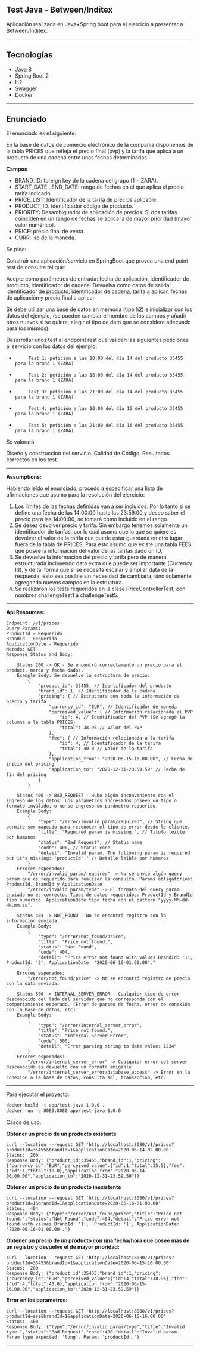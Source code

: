 ## Test Java - Between/Inditex

Aplicación realizada en Java+Spring boot para el ejercicio a presentar a Between/Inditex.

---
## Tecnologías

- Java 8
- Spring Boot 2
- H2
- Swagger
- Docker
---
## Enunciado

El enunciado es el siguiente: 

En la base de datos de comercio electrónico de la compañía disponemos de la tabla PRICES que refleja el precio final (pvp) y la tarifa que aplica a un producto de una cadena entre unas fechas determinadas.

**Campos**
- BRAND_ID: foreign key de la cadena del grupo (1 = ZARA).
- START_DATE , END_DATE: rango de fechas en el que aplica el precio tarifa indicado.
- PRICE_LIST: Identificador de la tarifa de precios aplicable.
- PRODUCT_ID: Identificador código de producto.
- PRIORITY: Desambiguador de aplicación de precios. Si dos tarifas coinciden en un rango de fechas se aplica la de mayor prioridad (mayor valor numérico).
- PRICE: precio final de venta.
- CURR: iso de la moneda.

Se pide:

Construir una aplicación/servicio en SpringBoot que provea una end point rest de consulta  tal que:

Acepte como parámetros de entrada: fecha de aplicación, identificador de producto, identificador de cadena.
Devuelva como datos de salida: identificador de producto, identificador de cadena, tarifa a aplicar, fechas de aplicación y precio final a aplicar.

Se debe utilizar una base de datos en memoria (tipo h2) e inicializar con los datos del ejemplo, (se pueden cambiar el nombre de los campos y añadir otros nuevos si se quiere, elegir el tipo de dato que se considere adecuado para los mismos).

Desarrollar unos test al endpoint rest que  validen las siguientes peticiones al servicio con los datos del ejemplo:

-          Test 1: petición a las 10:00 del día 14 del producto 35455   para la brand 1 (ZARA)
-          Test 2: petición a las 16:00 del día 14 del producto 35455   para la brand 1 (ZARA)
-          Test 3: petición a las 21:00 del día 14 del producto 35455   para la brand 1 (ZARA)
-          Test 4: petición a las 10:00 del día 15 del producto 35455   para la brand 1 (ZARA)
-          Test 5: petición a las 21:00 del día 16 del producto 35455   para la brand 1 (ZARA)


Se valorará:

Diseño y construcción del servicio.
Calidad de Código.
Resultados correctos en los test.

---

**Assumptions:**

Habiendo leído el enunciado, procedo a especificar una lista de afirmaciones que asumo para la resolución del ejercicio:

1) Los límites de las fechas definidas van a ser incluídos. Por lo tanto si se define una fecha de las 14:00:00 hasta las 23:59:00 y deseo saber el precio para las 14:00:00, se tomará como incluido en el rango.
2) Se desea devolver precio y tarifa. Sin embargo tenemos solamente un identificador de tarifas, por lo cual asumo que lo que se quiere es devolver el valor de la tarifa que puede estar guardada en otro lugar fuera de la tabla de PRICES. Para esto asumo que existe una tabla FEES que posee la información del valor de las tarifas dado un ID.
3) Se devuelve la información del precio y tarifa pero de manera estructurada incluyendo data extra que puede ser importante (Currency Id), y de tal forma que si se necesita escalar y ampliar data de la respuesta, esto sea posible sin necesidad de cambiarla, sino solamente agregando nuevos campos en la estructura.
4) Se realizaron los tests requeridos en la clase PriceControllerTest, con nombres challengeTest1 a challengeTest5.

---

**Api Resources:**

    Endpoint: /v1/prices
    Query Params: 
    ProductId - Requerido
    BrandId - Requerido
    ApplicationDate - Requerido
    Metodo: GET
    Response Status and Body:

        Status 200 -> OK - Se encontró correctamente un precio para el product, marca y fecha dados.
        Example Body: Se devuelve la estructura de precio:
            {
                "product_id": 35455, // Identificador del producto
                "brand_id": 1, // Identificador de la cadena
                "pricing": { // Estructura con toda la información de precio y tarifa
                    "currency_id": "EUR", // Identificador de moneda
                    "perceived_value": { // Información relacionada al PVP
                        "id": 4, // Identificador del PVP (Se agregó la columna a la tabla PRICES)
                        "total": 38.95 // Valor del PVP 
                    },
                    "fee": { // Información relacionada a la tarifa
                        "id": 4, // Identificador de la tarifa
                        "total": 40.0 // Valor de la tarifa
                    },
                    "application_from": "2020-06-15-16.00.00", // Fecha de inicio del pricing
                    "application_to": "2020-12-31-23.59.59" // Fecha de fin del pricing
                }
            }
        
        Status 400 -> BAD_REQUEST - Hubo algún inconveniente con el ingreso de los datos. Los parámetros ingresados poseen un tipo o formato inválido, o no se ingresó un parámetro requerido.
        Example Body: 
            {
                "type": "/error/invalid_param/required", // String que permite ser mapeado para reconocer el tipo de error desde le cliente.
                "title": "Required param is missing.", // Titulo leible por humanos
                "status": "Bad Request", // Status name
                "code": 400, // Status code
                "detail": "Invalid param. The following param is required but it's missing: 'productId'." // Detalle leible por humanos
            }
        Errores esperados:
            "/error/invalid_param/required" -> No se envió algún query param que es requerido para realizar la consulta. Params obligatorios: ProductId, BrandId y ApplicationDate
            "/error/invalid_param/type" -> El formato del query param enviado no es correcto. Tipos de datos requeridos: ProductId y BrandId tipo numérico. ApplicationDate tipo fecha con el pattern "yyyy-MM-dd-HH.mm.ss".
        
        Status 404 -> NOT_FOUND - No se encontró registro con la información enviada.
        Example Body:
            {
                "type": "/error/not_found/price",
                "title": "Price not found.",
                "status": "Not Found",
                "code": 404,
                "detail": "Price error not found with values BrandId: '1',  ProductId: '2', ApplicationDate: '2020-06-16-01.00.00'."
            }
        Errores esperados:
            "/error/not_found/price" -> No se encontró registro de precio con la data enviada.
        
        Status 500 -> INTERNAL_SERVER_ERROR - Cualquier tipo de error desconocido del lado del servidor que no corresponda con el comportamiento esperado. (Error de parseo de fecha, error de conexión con la Base de datos, etc).
        Example Body:
            {
                "type": "/error/internal_server_error",
                "title": "Price not found.",
                "status": "Internal Server Error",
                "code": 500,
                "detail": "Error parsing string to date value: 1234"
            }
        Errores esperados:
            "/error/internal_server_error" -> Cualquier error del server desconocido es devuelto con un formato amigable.
            "/error/internal_server_error/database_access" -> Error en la conexion a la base de datos, consulta sql, transaccion, etc.

---

Para ejecutar el proyecto:

```sh
docker build -t app/test-java-1.0.0 .
docker run -p 8080:8080 app/test-java-1.0.0
```

Casos de uso:

**Obtener un precio de un producto existente**

    curl --location --request GET 'http://localhost:8080/v1/prices?productId=35455&brandId=1&applicationDate=2020-06-14-02.00.00'
    Status:  200
    Response Body: {"product_id":35455,"brand_id":1,"pricing":{"currency_id":"EUR","perceived_value":{"id":1,"total":35.5},"fee":{"id":1,"total":10.0},"application_from":"2020-06-14-00.00.00","application_to":"2020-12-31-23.59.59"}}

**Obtener un precio de un producto inexistente**

    curl --location --request GET 'http://localhost:8080/v1/prices?productId=1&brandId=1&applicationDate=2020-06-16-01.00.00'
    Status:  404
    Response Body: {"type":"/error/not_found/price","title":"Price not found.","status":"Not Found","code":404,"detail":"Price error not found with values BrandId: '1',  ProductId: '1', ApplicationDate: '2020-06-16-01.00.00'."}


**Obtener un precio de un producto con una fecha/hora que posee mas de un registro y devuelve el de mayor prioridad:**

    curl --location --request GET 'http://localhost:8080/v1/prices?productId=35455&brandId=1&applicationDate=2020-06-15-16.00.00'
    Status:  200
    Response Body: {"product_id":35455,"brand_id":1,"pricing":{"currency_id":"EUR","perceived_value":{"id":4,"total":38.95},"fee":{"id":4,"total":40.0},"application_from":"2020-06-15-16.00.00","application_to":"2020-12-31-23.59.59"}}

**Error en los parametros:**

    curl --location --request GET 'http://localhost:8080/v1/prices?productId=sss&brandId=1&applicationDate=2020-06-15-16.00.00'
    Status:  400
    Response Body: {"type":"/error/invalid_param/type","title":"Invalid type.","status":"Bad Request","code":400,"detail":"Invalid param. Param type expected: 'long'. Param: 'productId'."}

---